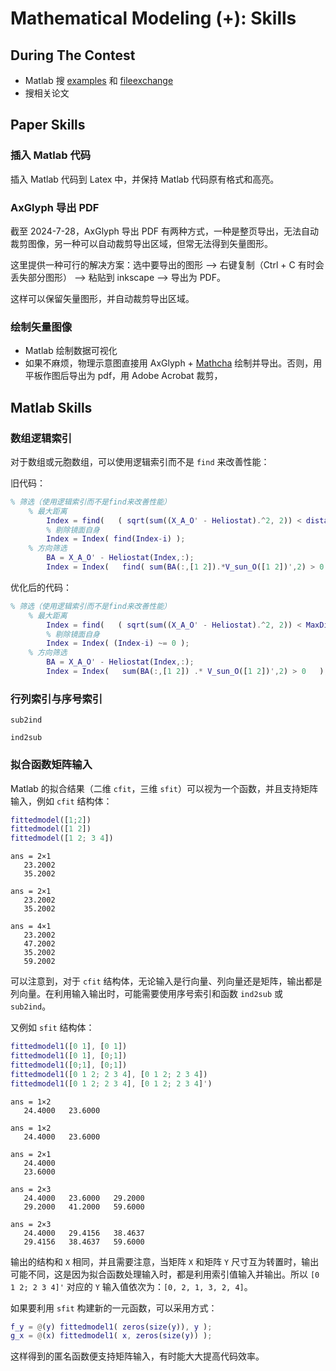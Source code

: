 # Mathematical Modeling (+): Skills 

## During The Contest 
- Matlab 搜 [examples](https://www.mathworks.com/support/search.html?q=&fq%5B%5D=asset_type_name:documentation/example&page=1&s_tid=CRUX_topnav) 和 [fileexchange](https://www.mathworks.com/matlabcentral/fileexchange)
- 搜相关论文

## Paper Skills 

### 插入 Matlab 代码

插入 Matlab 代码到 Latex 中，并保持 Matlab 代码原有格式和高亮。

### AxGlyph 导出 PDF 

截至 2024-7-28，AxGlyph 导出 PDF 有两种方式，一种是整页导出，无法自动裁剪图像，另一种可以自动裁剪导出区域，但常无法得到矢量图形。

这里提供一种可行的解决方案：选中要导出的图形 --> 右键复制（Ctrl + C 有时会丢失部分图形） --> 粘贴到 inkscape --> 导出为 PDF。

这样可以保留矢量图形，并自动裁剪导出区域。

### 绘制矢量图像

- Matlab 绘制数据可视化
- 如果不麻烦，物理示意图直接用 AxGlyph + [Mathcha](https://www.mathcha.io/editor) 绘制并导出。否则，用平板作图后导出为 pdf，用 Adobe Acrobat 裁剪，

## Matlab Skills

### 数组逻辑索引

对于数组或元胞数组，可以使用逻辑索引而不是 `find` 来改善性能：

旧代码：

``` matlab
% 筛选（使用逻辑索引而不是find来改善性能）
    % 最大距离
        Index = find(   ( sqrt(sum((X_A_O' - Heliostat).^2, 2)) < distance_max+0.1 )   );
        % 剔除镜面自身    
        Index = Index( find(Index-i) );
    % 方向筛选
        BA = X_A_O' - Heliostat(Index,:);
        Index = Index(   find( sum(BA(:,[1 2]).*V_sun_O([1 2])',2) > 0 )   ); 
```

优化后的代码：

``` matlab 
% 筛选（使用逻辑索引而不是find来改善性能）
    % 最大距离
        Index = find(   ( sqrt(sum((X_A_O' - Heliostat).^2, 2)) < MaxDistance_he+0.1 )   );
        % 剔除镜面自身    
        Index = Index( (Index-i) ~= 0 );
    % 方向筛选
        BA = X_A_O' - Heliostat(Index,:);
        Index = Index(   sum(BA(:,[1 2]) .* V_sun_O([1 2])',2) > 0   ); 
```

### 行列索引与序号索引

`sub2ind`

`ind2sub`

### 拟合函数矩阵输入

Matlab 的拟合结果（二维 `cfit`，三维 `sfit`）可以视为一个函数，并且支持矩阵输入，例如 `cfit` 结构体：

``` matlab 
fittedmodel([1;2])
fittedmodel([1 2])
fittedmodel([1 2; 3 4])
```

``` output
ans = 2×1    
   23.2002
   35.2002

ans = 2×1    
   23.2002
   35.2002

ans = 4×1    
   23.2002
   47.2002
   35.2002
   59.2002
```

可以注意到，对于 `cfit` 结构体，无论输入是行向量、列向量还是矩阵，输出都是列向量。在利用输入输出时，可能需要使用序号索引和函数 `ind2sub` 或 `sub2ind`。

又例如 `sfit` 结构体：

``` matlab 
fittedmodel1([0 1], [0 1])
fittedmodel1([0 1], [0;1])
fittedmodel1([0;1], [0;1])
fittedmodel1([0 1 2; 2 3 4], [0 1 2; 2 3 4])
fittedmodel1([0 1 2; 2 3 4], [0 1 2; 2 3 4]')
```

``` output 
ans = 1×2    
   24.4000   23.6000

ans = 1×2    
   24.4000   23.6000

ans = 2×1    
   24.4000
   23.6000

ans = 2×3    
   24.4000   23.6000   29.2000
   29.2000   41.2000   59.6000

ans = 2×3    
   24.4000   29.4156   38.4637
   29.4156   38.4637   59.6000
```

输出的结构和 `X` 相同，并且需要注意，当矩阵 `X` 和矩阵 `Y` 尺寸互为转置时，输出可能不同，这是因为拟合函数处理输入时，都是利用索引值输入并输出。所以 `[0 1 2; 2 3 4]'` 对应的 `Y` 输入值依次为：`[0, 2, 1, 3, 2, 4]`。

如果要利用 `sfit` 构建新的一元函数，可以采用方式：

``` matlab 
f_y = @(y) fittedmodel1( zeros(size(y)), y );
g_x = @(x) fittedmodel1( x, zeros(size(y)) );
```

这样得到的匿名函数便支持矩阵输入，有时能大大提高代码效率。